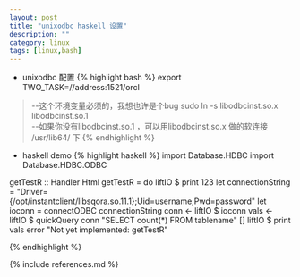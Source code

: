 ```yaml
---
layout: post
title: "unixodbc haskell 设置"
description: ""
category: linux 
tags: [linux,bash]
---
```


* unixodbc 配置
{% highlight bash %}
export TWO_TASK=//address:1521/orcl  
>   --这个环境变量必须的，我想也许是个bug
sudo ln -s libodbcinst.so.x  libodbcinst.so.1  
>   --如果你没有libodbcinst.so.1 ，可以用libodbcinst.so.x 做的软连接 /usr/lib64/ 下
{% endhighlight %}

* haskell demo
{% highlight haskell %}
import Database.HDBC
import Database.HDBC.ODBC

getTestR :: Handler Html
getTestR = do
    liftIO $ print 123
    let connectionString = "Driver={/opt/instantclient/libsqora.so.11.1};Uid=username;Pwd=password"
    let ioconn = connectODBC connectionString
    conn <- liftIO $ ioconn
    vals <- liftIO $ quickQuery conn "SELECT count(*) FROM tablename" []
    liftIO $ print vals
    error "Not yet implemented: getTestR"

{% endhighlight %}


{% include references.md %}
